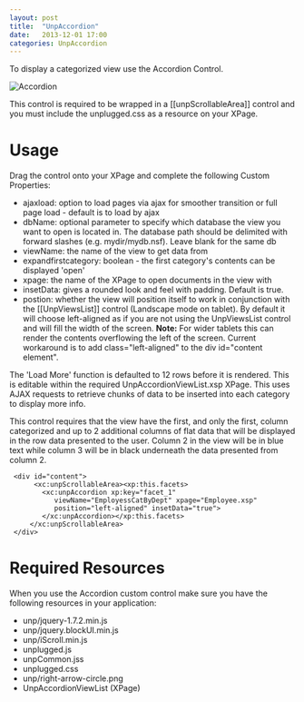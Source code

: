 ```yaml
---
layout: post
title:  "UnpAccordion"
date:   2013-12-01 17:00
categories: UnpAccordion
---
```


To display a categorized view use the Accordion Control.

![Accordion](http://teamstudio.s3.amazonaws.com/accordion.png)

This control is required to be wrapped in a [[unpScrollableArea]] control and you must include the unplugged.css as a resource on your XPage.

# Usage

Drag the control onto your XPage and complete the following Custom Properties:

* ajaxload: option to load pages via ajax for smoother transition or full page load - default is to load by ajax
* dbName: optional parameter to specify which database the view you want to open is located in. The database path should be delimited with forward slashes (e.g. mydir/mydb.nsf). Leave blank for the same db 
* viewName: the name of the view to get data from
* expandfirstcategory: boolean - the first category's contents can be displayed 'open'
* xpage: the name of the XPage to open documents in the view with
* insetData: gives a rounded look and feel with padding. Default is true.
* postion: whether the view will position itself to work in conjunction with the [[UnpViewsList]] control (Landscape mode on tablet). By default it will choose left-aligned as if you are not using the UnpViewsList control and will fill the width of the screen. 
**Note:** For wider tablets this can render the contents overflowing the left of the screen. Current workaround is to add class="left-aligned" to the div id="content element".

The 'Load More' function is defaulted to 12 rows before it is rendered. This is editable within the required UnpAccordionViewList.xsp XPage. This uses AJAX requests to retrieve chunks of data to be inserted into each category to display more info.

This control requires that the view have the first, and only the first, column categorized and up to 2 additional columns of flat data that will be displayed in the row data presented to the user. Column 2 in the view will be in blue text while column 3 will be in black underneath the data presented from column 2.


<pre class="CICodeFormatter" ><code class="CICodeFormatter"> &lt;div id="content"&gt;  
      &lt;xc:unpScrollableArea&gt;&lt;xp:this.facets&gt;  
        &lt;xc:unpAccordion xp:key="facet_1"  
           viewName="EmployessCatByDept" xpage="Employee.xsp"  
           position="left-aligned" insetData="true"&gt;  
        &lt;/xc:unpAccordion&gt;&lt;/xp:this.facets&gt;  
     &lt;/xc:unpScrollableArea&gt;  
 &lt;/div&gt;  
</code></pre>

# Required Resources
When you use the Accordion custom control make sure you have the following resources in your application:

* unp/jquery-1.7.2.min.js
* unp/jquery.blockUI.min.js
* unp/iScroll.min.js
* unplugged.js
* unpCommon.jss
* unplugged.css
* unp/right-arrow-circle.png
* UnpAccordionViewList (XPage)